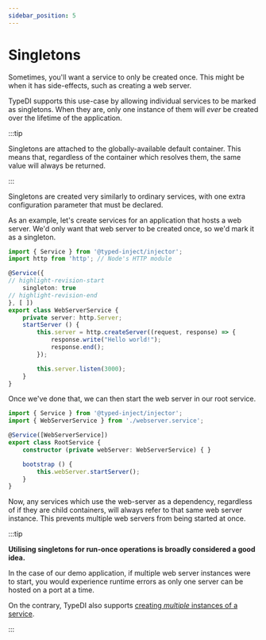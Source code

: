 ```yaml
---
sidebar_position: 5
---
```


# Singletons

Sometimes, you'll want a service to only be created once.
This might be when it has side-effects, such as creating a web server. 

TypeDI supports this use-case by allowing individual services to be marked as singletons.
When they are, only one instance of them will *ever* be created over the lifetime of the application.

:::tip

Singletons are attached to the globally-available default container.
This means that, regardless of the container which resolves them,
the same value will always be returned.

:::

Singletons are created very similarly to ordinary services, with one extra configuration parameter that must be declared.

As an example, let's create services for an application that hosts a web server.
We'd only want that web server to be created once, so we'd mark it as a singleton.

```ts title="src/webserver.service.ts"
import { Service } from '@typed-inject/injector';
import http from 'http'; // Node's HTTP module

@Service({
// highlight-revision-start
    singleton: true
// highlight-revision-end
}, [ ])
export class WebServerService {
    private server: http.Server;
    startServer () {
        this.server = http.createServer((request, response) => {
            response.write("Hello world!");
            response.end();
        });

        this.server.listen(3000);
    }
}
```

Once we've done that, we can then start the web server in our root service.

```ts title="src/root.service.ts"
import { Service } from '@typed-inject/injector';
import { WebServerService } from './webserver.service';

@Service([WebServerService])
export class RootService {
    constructor (private webServer: WebServerService) { }

    bootstrap () {
        this.webServer.startServer();
    }
}
```


Now, any services which use the web-server as a dependency, regardless of if they
are child containers, will always refer to that same web server instance.
This prevents multiple web servers from being started at once.

:::tip

**Utilising singletons for run-once operations is broadly considered a good idea.**

In the case of our demo application, if multiple web server instances were to start,
you would experience runtime errors as only one server can be hosted on a port at a time.

On the contrary, TypeDI also supports [creating *multiple* instances of a service](./multiple-services.md).

:::


